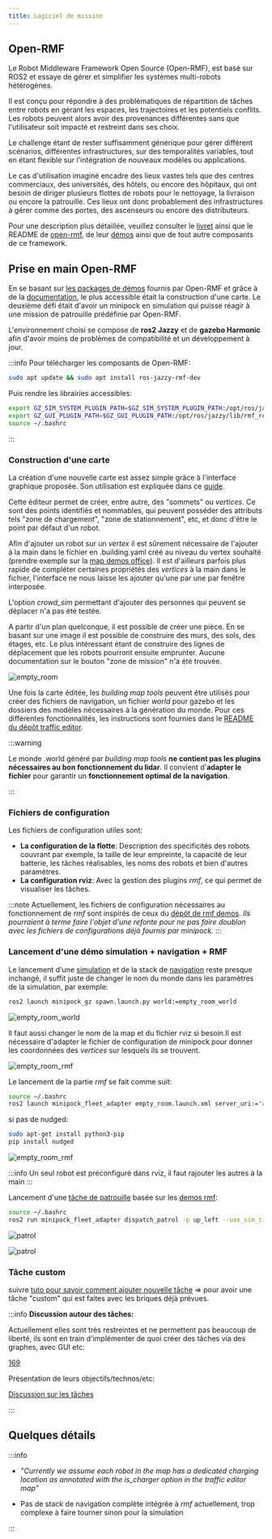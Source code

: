 ```yaml
---
title: Logiciel de mission
---
```


## Open-RMF

Le Robot Middleware Framework Open Source (Open-RMF), est basé sur ROS2 et essaye de gérer et simplifier les systèmes multi-robots hétérogènes.

Il est conçu pour répondre à des problématiques de répartition de tâches entre robots en gérant les espaces, les trajectoires et les potentiels conflits. Les robots peuvent alors avoir des provenances différentes sans que l'utilisateur soit impacté et restreint dans ses choix.

Le challenge étant de rester suffisamment générique pour gérer différent scénarios, différentes infrastructures, sur des temporalités variables, tout en étant flexible sur l'intégration de nouveaux modèles ou applications.

Le cas d'utilisation imaginé encadre des lieux vastes tels que des centres commerciaux, des universités, des hôtels, ou encore des hôpitaux, qui ont besoin de diriger plusieurs flottes de robots pour le nettoyage, la livraison ou encore la patrouille. Ces lieux ont donc probablement des infrastructures à gérer comme des portes, des ascenseurs ou encore des distributeurs.

Pour une description plus détaillée, veuillez consulter le [livret](https://osrf.github.io/ros2multirobotbook/intro.html) ainsi que le README de [open-rmf](https://github.com/open-rmf/rmf), de leur [démos](https://github.com/open-rmf/rmf_demos) ainsi que de tout autre composants de ce framework.

## Prise en main Open-RMF

En se basant sur [les packages de démos](https://github.com/open-rmf/rmf_demos/tree/main) fournis par Open-RMF et grâce à de la [documentation](https://osrf.github.io/ros2multirobotbook/intro.html), le plus accessible était la construction d'une carte.
Le deuxième défi était d'avoir un minipock en simulation qui puisse réagir à une mission de patrouille prédéfinie par Open-RMF.

L'environnement choisi se compose de **ros2 Jazzy** et de **gazebo Harmonic** afin d'avoir moins de problèmes de compatibilité et un développement à jour.

:::info
Pour télécharger les composants de Open-RMF:

```bash
sudo apt update && sudo apt install ros-jazzy-rmf-dev
```

Puis rendre  les librairies accessibles:

```bash
export GZ_SIM_SYSTEM_PLUGIN_PATH=$GZ_SIM_SYSTEM_PLUGIN_PATH:/opt/ros/jazzy/lib/rmf_robot_sim_gz_plugins:/opt/ros/jazzy/lib/rmf_building_sim_gz_plugins
export GZ_GUI_PLUGIN_PATH=$GZ_GUI_PLUGIN_PATH:/opt/ros/jazzy/lib/rmf_robot_sim_gz_plugins:/opt/ros/jazzy/lib/rmf_building_sim_gz_plugins
source ~/.bashrc
```

:::

### Construction d'une carte

La création d'une nouvelle carte est assez simple grâce à l'interface graphique proposée. Son utilisation est expliquée dans ce [guide](https://osrf.github.io/ros2multirobotbook/traffic-editor.html).

Cette éditeur permet de créer, entre autre, des "sommets" ou *vertices*. Ce sont des points identifiés et nommables, qui peuvent posséder des attributs tels "zone de chargement", "zone de stationnement", etc, et donc d'être le point par défaut d'un robot.

Afin d'ajouter un robot sur un *vertex* il est sûrement nécessaire de l'ajouter à la main dans le fichier en .building.yaml créé au niveau du vertex souhaité (prendre exemple sur la [map demos office](https://github.com/open-rmf/rmf_demos/blob/main/rmf_demos_maps/maps/office/office.building.yaml)). Il est d'ailleurs parfois plus rapide de compléter certaines propriétés des *vertices* à la main dans le fichier, l'interface ne nous laisse les ajouter qu'une par une par fenêtre interposée.

L'option *crowd_sim* permettant d'ajouter des personnes qui peuvent se déplacer n'a pas été testée.

A partir d'un plan quelconque, il est possible de créer une pièce. En se basant sur une image il est possible de construire des murs, des sols, des étages, etc. Le plus intéressant étant de construire des lignes de déplacement que les robots pourront ensuite emprunter. Aucune documentation sur le bouton "zone de mission" n'a été trouvée.

![empty_room](../img/logiciel_de_mission/traffic_editor_empty_room.png)

Une fois la carte éditée, les *building map tools* peuvent être utilisés pour créer des fichiers de navigation, un fichier *world* pour gazebo et les dossiers des modèles nécessaires à la génération du monde.
Pour ces différentes fonctionnalités, les instructions sont fournies dans le [README du dépôt traffic editor](https://github.com/open-rmf/rmf_traffic_editor).

:::warning

Le monde .world généré par *building map tools* **ne contient pas les plugins nécessaires au bon fonctionnement du lidar**. Il convient d'**adapter le fichier** pour garantir un **fonctionnement optimal de la navigation**.

:::

### Fichiers de configuration

Les fichiers de configuration utiles sont:

- **La configuration de la flotte**: Description des spécificités des robots couvrant par exemple, la taille de leur empreinte, la capacité de leur batterie, les tâches réalisables, les noms des robots et bien d'autres paramètres.
- **La configuration rviz**: Avec la gestion des plugins *rmf*, ce qui permet de visualiser les tâches.

:::note
Actuellement, les fichiers de configuration nécessaires au fonctionnement de *rmf* sont inspirés de ceux du [dépôt de rmf demos](https://github.com/open-rmf/rmf_demos/tree/main). *Ils pourraient à terme faire l'objet d'une refonte pour ne pas faire doublon avec les fichiers de configurations déjà fournis par minipock.*
:::

### Lancement d'une démo simulation + navigation + RMF

Le lancement d'une [simulation](Simulation.md) et de la stack de [navigation](Navigation.md) reste presque inchangé, il suffit juste de changer le nom du monde dans les paramètres de la simulation, par exemple:

```bash
ros2 launch minipock_gz spawn.launch.py world:=empty_room_world
```

![empty_room_world](../img/logiciel_de_mission/simu_empty_room_multi_robot.png)

Il faut aussi changer le nom de la map et du fichier rviz si besoin.Il est nécessaire d'adapter le fichier de configuration de minipock pour donner les coordonnées des *vertices* sur lesquels ils se trouvent.

![empty_room_rmf](../img/logiciel_de_mission/navigation_rviz_rmf_multi_minipock.png)

Le lancement de la partie *rmf* se fait comme suit:

```bash
source ~/.bashrc
ros2 launch minipock_fleet_adapter empty_room.launch.xml server_uri:="ws://localhost:8000/_internal"
```

si pas de nudged:

```bash
sudo apt-get install python3-pip
pip install nudged
```

![empty_room_rmf](../img/logiciel_de_mission/navigation_rviz_rmf_fleetadapter_minipock.png)

:::info
Un seul robot est préconfiguré dans rviz, il faut rajouter les autres à la main
:::

Lancement d'une [tâche de patrouille](https://github.com/open-rmf/rmf_demos/blob/main/rmf_demos_tasks/rmf_demos_tasks/dispatch_patrol.py) basée sur les [demos rmf](https://github.com/open-rmf/rmf_demos/tree/main):

```bash
source ~/.bashrc
ros2 run minipock_fleet_adapter dispatch_patrol -p up_left --use_sim_time
```

![patrol](../img/logiciel_de_mission/navigation_rviz_rmf_mission_minipock_start.png)

![patrol](../img/logiciel_de_mission/navigation_rviz_rmf_minipock_mission_end.png)

### Tâche custom

suivre [tuto pour savoir comment ajouter nouvelle tâche](https://osrf.github.io/ros2multirobotbook/task_new.html) => pour avoir une tâche "custom" qui est faites avec les briques déjà prévues.

:::info
**Discussion autour des tâches:**

Actuellement elles sont très restreintes et ne permettent pas beaucoup de liberté, ils sont en train d'implémenter de quoi créer des tâches via des graphes, avec GUI etc:

[169](https://github.com/open-rmf/rmf/discussions/169)

Présentation de leurs objectifs/technos/etc:

[Discussion sur les tâches](https://docs.google.com/presentation/d/1XE4A_72Y0qLHpkoXuEI4dEKK3Jf0zM7cgX1yj1XTEJg/edit#slide=id.g2d18c1126ba_0_190)

:::

## Quelques détails

:::info

- *"Currently we assume each robot in the map has a dedicated charging location as annotated with the is_charger option in the traffic editor map"*

- Pas de stack de navigation complète intégrée à *rmf* actuellement, trop complexe à faire tourner sinon pour la simulation​

:::
